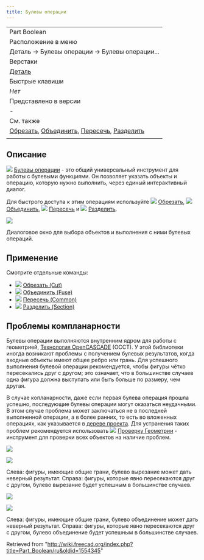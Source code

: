 ```yaml
---
title: Булевы операции
---
```


|                                                                                                                                                           |
| --------------------------------------------------------------------------------------------------------------------------------------------------------- |
| Part Boolean                                                                                                                                              |
| Расположение в меню                                                                                                                                       |
| Деталь → Булевы операции → Булевы операции...                                                                                                             |
| Верстаки                                                                                                                                                  |
| [Деталь](/Part_Workbench/ru "Part Workbench/ru")                                                                                                          |
| Быстрые клавиши                                                                                                                                           |
| _Нет_                                                                                                                                                     |
| Представлено в версии                                                                                                                                     |
| -                                                                                                                                                         |
| См. также                                                                                                                                                 |
| [Обрезать](/Part_Cut "Part Cut"), [Объединить](/Part_Fuse "Part Fuse"), [Пересечь](/Part_Common "Part Common"), [Разделить](/Part_Section "Part Section") |
|                                                                                                                                                           |

## Описание

![](/images/Part_Boolean.svg) [Булевы операции](/Part_Boolean "Part Boolean") - это общий универсальный инструмент для работы с булевыми функциями. Он позволяет указать объекты и операцию, которую нужно выполнить, через единый интерактивный диалог.

Для быстрого доступа к этим операциям используйте ![](/images/Part_Cut.svg) [Обрезать](/Part_Cut "Part Cut"), ![](/images/Part_Fuse.svg) [Объединить](/Part_Fuse "Part Fuse"), ![](/images/Part_Common.svg) [Пересечь](/Part_Common "Part Common") и ![](/images/Part_Section.svg) [Разделить](/Part_Section "Part Section").

![](/images/PartBooleansDialog-RU.png)

Диалоговое окно для выбора объектов и выполнения с ними булевых операций.

## Применение

Смотрите отдельные команды:

- ![](/images/Part_Cut.svg) [Обрезать (Cut)](/Part_Cut "Part Cut")
- ![](/images/Part_Fuse.svg) [Объединить (Fuse)](/Part_Fuse "Part Fuse")
- ![](/images/Part_Common.svg) [Пересечь (Common)](/Part_Common "Part Common")
- ![](/images/Part_Section.svg) [Разделить (Section)](/Part_Section "Part Section")

## Проблемы компланарности

Булевы операции выполняются внутренним ядром для работы с геометрией, [Технология OpenCASCADE](/OpenCASCADE/ru "OpenCASCADE/ru") (OCCT). У этой библиотеки иногда возникают проблемы с получением булевых результатов, когда входные объекты имеют общее ребро или грань. Для успешного выполнения булевой операции рекомендуется, чтобы фигуры чётко пересекались друг с другом; это означает, что в большинстве случаев одна фигура должна выступать или быть больше по размеру, чем другая.

В случае копланарности, даже если первая булева операция прошла успешно, последующие булевы операции могут оказаться неудачными. В этом случае проблема может заключаться не в последней выполненной операции, а в более ранних, то есть во вложенных операциях, как указывается в [дереве проекта](/Tree_view/ru "Tree view/ru"). Для устранения таких проблем рекомендуется использовать ![](/images/Part_CheckGeometry.svg) [Проверку Геометрии](/Part_CheckGeometry "Part CheckGeometry") - инструмент для проверки всех объектов на наличие проблем.

![](/images/Part_Boolean_cut_coplanar_1.png)

![](/images/Part_Boolean_cut_coplanar_2.png)

Слева: фигуры, имеющие общие грани, булево вырезание может дать неверный результат. Справа: фигуры, которые явно пересекаются друг с другом, булево вырезание будет успешным в большинстве случаев.

![](/images/Part_Boolean_fusion_coplanar_1.png)

![](/images/Part_Boolean_fusion_coplanar_2.png)

Слева: фигуры, имеющие общие грани, булево объединение может дать неверный результат. Справа: фигуры, которые явно пересекаются друг с другом, булево объединение будет успешным в большинстве случаев.

Retrieved from "<http://wiki.freecad.org/index.php?title=Part_Boolean/ru&oldid=1554345>"
